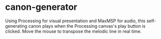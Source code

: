 # canon-generator
Using Processing for visual presentation and MaxMSP for audio, this self-generating canon plays when the Processing canvas's play button is clicked. Move the mouse to transpose the melodic line in real time.
